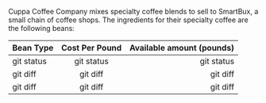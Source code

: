 Cuppa Coffee Company mixes specialty coffee blends to sell to SmartBux, a small
chain of coffee shops. The ingredients for their specialty coffee are the following beans:

| Bean Type | Cost Per Pound | Available amount (pounds) |
| :---         |     :---:      |          ---: |
| git status   | git status     | git status    |
| git diff     | git diff       | git diff      |
| git diff     | git diff       | git diff      |
